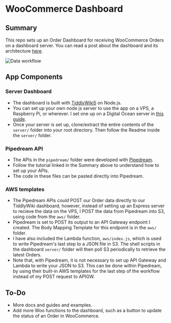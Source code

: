 # WooCommerce Dashboard

## Summary 

This repo sets up an Order Dashboard for receiving WooCommerce Orders on a dashboard server. You can read a post about the dashboard and its architecture [here](https://mydigitalmark.com/woocommerce-dashboard-with-sms-using-twilio-pipedream-and-tiddlywiki). 

![Data workflow](https://mydigitalmark.com/wp-content/uploads/2021/07/woocommerce_dashboard_with_pipedream_twilio_tiddlywiki-1024x527.jpg "Data workflow")

## App Components

### Server Dashboard

- The dashboard is built with [TiddlyWiki5](https://tiddlywiki.com) on Node.js. 
- You can set up your own node js server to use the app on a VPS, a Raspberry Pi, or wherever. I set one up on a Digital Ocean server in [this guide](https://mydigitalmark.com/add-login-to-nodejs-with-cloudflare-argo-tunnels/#dosetup).
- Once your server is set up, clone/extract the entire contents of the `server/` folder into your root directory. Then follow the Readme inside the `server/` folder. 

### Pipedream API 

- The APIs in the `pipedream/` folder were developed with [Pipedream](https://pipedream.com).
- Follow the tutorial linked in the Summary above to understand how to set up your APIs. 
- The code in these files can be pasted directly into Pipedream. 

### AWS templates 

- The Pipedream APIs *could* POST our Order data directly to our TiddlyWiki dashboard; however, instead of setting up an Express server to recieve the data on the VPS, I POST the data from Pipedream into S3, using code from the `aws/` folder. 
- Pipedream is set to POST its output to an API Gateway endpoint I created. The Body Mapping Template for this endpoint is in the `aws/` folder. 
- I have also included the Lambda function, `aws/index.js`, which is used to write Pipedream's last step to a JSON file in S3. The shell scripts in the dashboard `server/` folder will then poll S3 periodically to retrieve the latest Orders. 
- Note that, with Pipedream, it is not necessary to set up API Gateway and Lambda to write your JSON to S3. This can be done within Pipedream, by using their built-in AWS templates for the last step of the workflow instead of my POST request to APIGW. 

## To-Do

- More docs and guides and examples.
- Add more Woo functions to the dashboard, such as a button to update the status of an Order in WooCommerce. 

